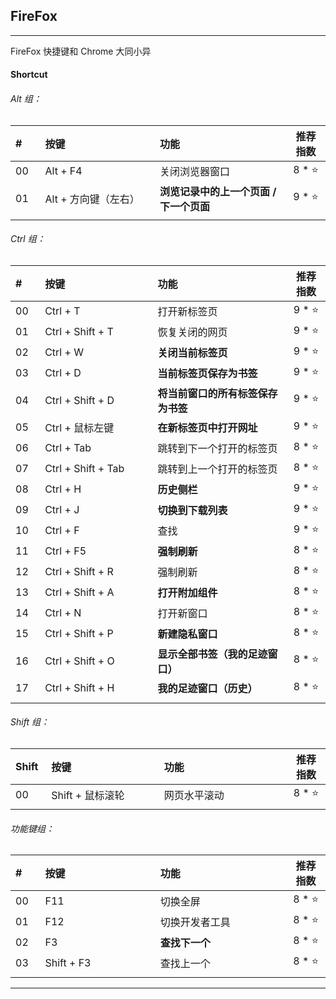 ## FireFox

---

FireFox 快捷键和 Chrome 大同小异

#### Shortcut

###### Alt 组：

| # | 按键 | 功能 | 推荐指数 |
| :--- | :--- | :--- | :---: |
| 00 | Alt + F4 | 关闭浏览器窗口 | 8 * ⭐ |
| 01 | Alt + 方向键（左右） | **浏览记录中的上一个页面 / 下一个页面** | 9 * ⭐ |
|<img width=50px/>|<img width=400px/>|<img width=500px/>|<img width=100px/>|

###### Ctrl 组：

| # | 按键 | 功能 | 推荐指数 |
| :--- | :--- | :--- | :---: |
| 00 | Ctrl + T | 打开新标签页 | 9 * ⭐ |
| 01 | Ctrl + Shift + T | 恢复关闭的网页 | 9 * ⭐ |
| 02 | Ctrl + W | **关闭当前标签页** | 9 * ⭐ |
| 03 | Ctrl + D | **当前标签页保存为书签** | 9 * ⭐ |
| 04 | Ctrl + Shift + D | **将当前窗口的所有标签保存为书签** | 9 * ⭐ |
| 05 | Ctrl + 鼠标左键 | **在新标签页中打开网址** | 9 * ⭐ |
| 06 | Ctrl + Tab | 跳转到下一个打开的标签页 | 8 * ⭐ |
| 07 | Ctrl + Shift + Tab | 跳转到上一个打开的标签页 | 8 * ⭐ |
| 08 | Ctrl + H | **历史侧栏** | 9 * ⭐ |
| 09 | Ctrl + J | **切换到下载列表** | 9 * ⭐ |
| 10 | Ctrl + F | 查找 | 9 * ⭐ |
| 11 | Ctrl + F5 | **强制刷新** | 8 * ⭐ |
| 12 | Ctrl + Shift + R | 强制刷新 | 8 * ⭐ |
| 13 | Ctrl + Shift + A | **打开附加组件** | 8 * ⭐ |
| 14 | Ctrl + N | 打开新窗口 | 8 * ⭐ |
| 15 | Ctrl + Shift + P | **新建隐私窗口** | 8 * ⭐ |
| 16 | Ctrl + Shift + O | **显示全部书签（我的足迹窗口）** | 8 * ⭐ |
| 17 | Ctrl + Shift + H | **我的足迹窗口（历史）** | 8 * ⭐ |
|<img width=50px/>|<img width=400px/>|<img width=500px/>|<img width=100px/>|

###### Shift 组：

| Shift | 按键 | 功能 | 推荐指数 |
| :--- | :--- | :--- | :---: |
| 00 | Shift + 鼠标滚轮 | 网页水平滚动 | 8 * ⭐ |
|<img width=50px/>|<img width=400px/>|<img width=500px/>|<img width=100px/>|

###### 功能键组：

| # | 按键 | 功能 | 推荐指数 |
| :--- | :--- | :--- | :---: |
| 00 | F11 | 切换全屏 | 8 * ⭐ |
| 01 | F12 | 切换开发者工具  | 8 * ⭐ |
| 02 | F3 | **查找下一个** | 8 * ⭐ |
| 03 | Shift + F3 | 查找上一个  | 8 * ⭐ |
|<img width=50px/>|<img width=400px/>|<img width=500px/>|<img width=100px/>|

---







